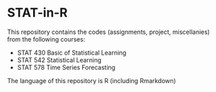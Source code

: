 # STAT-in-R

This repository contains the codes (assignments, project, miscellanies) from the following courses:

* STAT 430 Basic of Statistical Learning
* STAT 542 Statistical Learning
* STAT 578 Time Series Forecasting

The language of this repository is R (including Rmarkdown)
